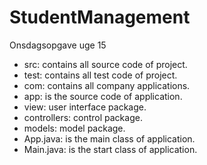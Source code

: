 # StudentManagement
Onsdagsopgave uge 15

- src: contains all source code of project.
- test: contains all test code of project.
- com: contains all company applications.
- app: is the source code of application.
- view: user interface package.
- controllers: control package.
- models: model package.
- App.java: is the main class of application.
- Main.java: is the start class of application.
